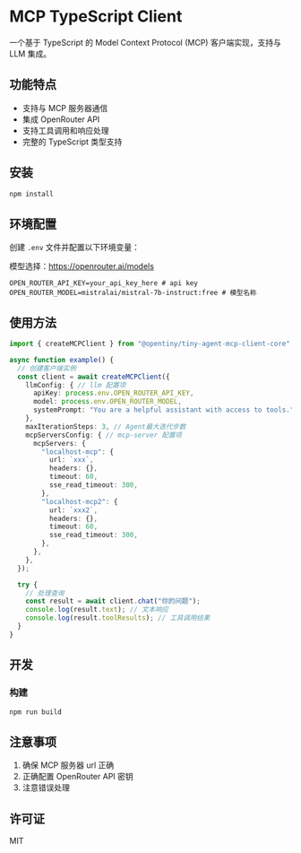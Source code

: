 # MCP TypeScript Client

一个基于 TypeScript 的 Model Context Protocol (MCP) 客户端实现，支持与 LLM 集成。

## 功能特点

- 支持与 MCP 服务器通信
- 集成 OpenRouter API
- 支持工具调用和响应处理
- 完整的 TypeScript 类型支持

## 安装

```bash
npm install
```

## 环境配置

创建 `.env` 文件并配置以下环境变量：

模型选择：https://openrouter.ai/models

```env
OPEN_ROUTER_API_KEY=your_api_key_here # api key
OPEN_ROUTER_MODEL=mistralai/mistral-7b-instruct:free # 模型名称
```

## 使用方法

```typescript
import { createMCPClient } from "@opentiny/tiny-agent-mcp-client-core";

async function example() {
  // 创建客户端实例
  const client = await createMCPClient({
    llmConfig: { // llm 配置项
      apiKey: process.env.OPEN_ROUTER_API_KEY,
      model: process.env.OPEN_ROUTER_MODEL,
      systemPrompt: "You are a helpful assistant with access to tools.",
    },
    maxIterationSteps: 3, // Agent最大迭代步数
    mcpServersConfig: { // mcp-server 配置项
      mcpServers: {
        "localhost-mcp": {
          url: `xxx`,
          headers: {},
          timeout: 60,
          sse_read_timeout: 300,
        },
        "localhost-mcp2": {
          url: `xxx2`,
          headers: {},
          timeout: 60,
          sse_read_timeout: 300,
        },
      },
    },
  });

  try {
    // 处理查询
    const result = await client.chat("你的问题");
    console.log(result.text); // 文本响应
    console.log(result.toolResults); // 工具调用结果
  }
}
```

## 开发

### 构建

```bash
npm run build
```

## 注意事项

1. 确保 MCP 服务器 url 正确
2. 正确配置 OpenRouter API 密钥
3. 注意错误处理

## 许可证

MIT

